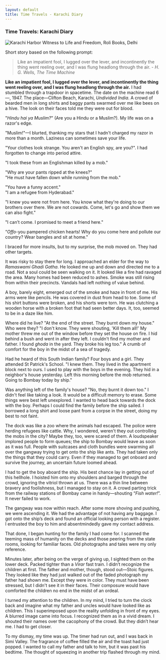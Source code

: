 ```yaml
---
layout: default
title: Time Travels - Karachi Diary
---
```


### Time Travels: Karachi Diary

![Karachi Harbor](../../../img/karachi-dock.jpg)
<span class="credit">Witness to Life and Freedom, Roli Books, Delhi</span>

Short story based on the following prompt:

> Like an impatient fool, I lugged over the lever, and incontinently the thing went reeling over, and I was flung headlong through the air.
*- H. G. Wells, The Time Machine* 

**Like an impatient fool, I lugged over the lever, and incontinently the thing went reeling over, and I was flung headlong through the air.** I had stumbled through a trapdoor in spacetime. The date on the machine read 6 —, 1947. The place—Clifton Beach, Karachi, *Undivided India*. A crowd of bearded men in long shirts and baggy pants swarmed over me like bees on a hive. The look on their faces told me they were out for blood. 

"*Hindu hai ya Muslim?*" (Are you a Hindu or a Muslim?). My life was on a razor's edge. 

"Muslim!"—I blurted, thanking my stars that I hadn't charged my razor in more than a month. Laziness can sometimes save your life.

"Your clothes look strange. You aren't an English spy, are you?". I had forgotten to change into period attire. 

"I took these from an Englishman killed by a mob."

"Why are your pants ripped at the knees?"
<br/>"He must have fallen down while running from the mob."

"You have a funny accent."
<br/>"I am a refugee from Hyderabad."

"I knew you were not from here. You know what they're doing to our brothers over there. We are not cowards. Come, let's go and show them we can also fight." 

"I can’t come. I promised to meet a friend here." 

“*Offo*-you pampered chicken hearts! Why do you come here and pollute our country? Wear bangles and sit at home."

I braced for more insults, but to my surprise, the mob moved on. They had other targets.

It was risky to stay there for long. I approached an elder for the way to *Ramaswami Ghadi Gatha*. He looked me up and down and directed me to a road. Not a soul could be seen walking on it. It looked like a fire had ravaged the area. Many homes had been reduced to ashes. Smoke was still rising from within their precincts. Vandals had left nothing of value behind. 

A boy, barely eight, emerged out of the smoke and haze in front of me. His arms were like pencils. He was covered in dust from head to toe. Some of his shirt buttons were broken, and his shorts were torn. He was clutching a wooden horse with a broken foot that had seen better days. It, too, seemed to be in a daze like him. 

Where did he live? "At the end of the street. They burnt down my house." 
Who were they? "I don't know. They were shouting, 'Kill them all!' My mother threw me out of the window before they set the house on fire. I hid behind a bush and went in after they left. I couldn't find my mother and father. I found *ghoda* in the yard. They broke his leg too." A crumb of comfort for the boy in the midst of a sea of tragedy. 

Had he heard of this South Indian family? Four boys and a girl. They attended St Patrick's School. "I knew them. They lived in the apartment block next to ours. I used to play with the boys in the evening. They hid in a neighbor's house yesterday. Left this morning before the mob returned. Going to Bombay today by ship."

Was anything left of the family's house? "No, they burnt it down too." 
I didn't feel like taking a look. It would be a difficult memory to erase. Some things were best left unexplored. I wanted to head back towards the dock with the boy. Perhaps I could find the family before the ship sailed. I borrowed a long shirt and loose pant from a corpse in the street, doing my best to not faint. 

The dock was like a zoo where the animals had escaped. The police were herding refugees like cattle. Why, I wondered, weren't they out controlling the mobs in the city? Maybe they, too, were scared of them. A loudspeaker implored people to form queues; the ship to Bombay would leave as soon as it was full. People with suitcases and cloth bundles were swarming all over the gangway trying to get onto the ship like ants. They had taken only the things that they could carry. Even if they managed to get onboard and survive the journey, an uncertain future loomed ahead. 

I had to get the boy aboard the ship. His best chance lay in getting out of this hellhole. I hoisted him onto my shoulders and barged through the crowd, ignoring  the vitriol thrown at us. There was a thin line between bravery and foolishness, but I managed to stay on it. A crowd parting trick from the railway stations of Bombay came in handy—shouting “*Fish water!*”. It never failed to work. 

The gangway was now within reach. After some more shoving and pushing, we were ascending it. We had the advantage of not having any baggage. I got onto the ship’s deck and found an official looking person with a register. I entrusted the boy to him and absentmindedly gave my contact address. 

That done, I began hunting for the family I had come for. I scanned the teeming mass of humanity on the decks and those peering from the state rooms, looking for familiar faces. Old photographs and tales were my only reference. 

Minutes later, after being on the verge of giving up, I sighted them on the lower deck. Packed tighter than a *Virar* fast train. I didn’t recognize the children at first. The father and mother, though, stood out—Stoic figures. They looked like they had just walked out of the faded photograph my father had shown me. Except they were in color. They must have been stressed, but I didn't see it in their faces. Their composure would have comforted the children no end in the midst of an ordeal.

I turned my attention to the children. In my mind, I tried to turn the clock back and imagine what my father and uncles would have looked like as children. This I superimposed upon the reality unfolding in front of my eyes. A blurred image came into focus. I recognized them as in a vivid dream. I shouted their names over the cacophony of the crowd. But they didn’t hear me. I had to get closer.

To my dismay, my time was up. The timer had run out, and I was back in Simi Valley. The fragrance of coffee filled the air and the toast had just popped. I wanted to call my father and talk to him, but it was past his bedtime. The thought of squeezing in another trip flashed through my mind. 
















